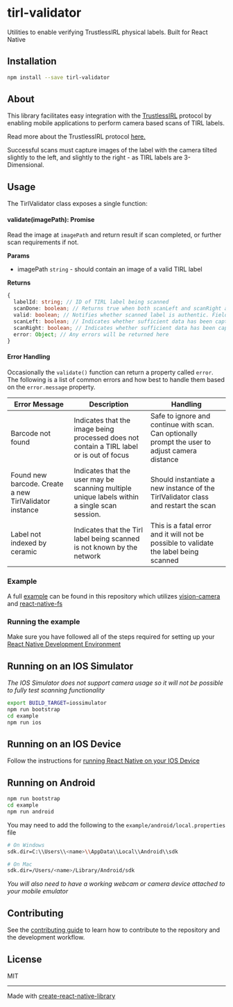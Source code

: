 # tirl-validator

Utilities to enable verifying TrustlessIRL physical labels. Built for React Native

## Installation

```sh
npm install --save tirl-validator
```

## About

This library facilitates easy integration with the [TrustlessIRL](https://tirl.xyz) protocol by enabling mobile applications to perform camera based scans of TIRL labels.

Read more about the TrustlessIRL protocol [here.](https://docs.tirl.xyz)

Successful scans must capture images of the label with the camera tilted slightly to the left, and slightly to the right - as TIRL labels are 3-Dimensional.

## Usage

The TirlValidator class exposes a single function:

#### validate(imagePath): Promise<scanResult>

Read the image at `imagePath` and return result if scan completed, or further scan requirements if not.

**Params**

- imagePath `string` - should contain an image of a valid TIRL label

**Returns**

```ts
{
  labelId: string; // ID of TIRL label being scanned
  scanDone: boolean; // Returns true when both scanLeft and scanRight are true. Indicates scanning has completed.
  valid: boolean; // Notifies whether scanned label is authentic. Field is set only when scanDone === true
  scanLeft: boolean; // Indicates whether sufficient data has been captured with the camera tilted left.
  scanRight: boolean; // Indicates whether sufficient data has been captured with the camera tilted right.
  error: Object; // Any errors will be returned here
}
```

#### Error Handling

Occasionally the `validate()` function can return a property called `error`. The following is a list of common errors and how best to handle them based on the `error.message` property.

| Error Message                                          | Description                                                                                  | Handling                                                                                        |
| ------------------------------------------------------ | -------------------------------------------------------------------------------------------- | ----------------------------------------------------------------------------------------------- |
| Barcode not found                                      | Indicates that the image being processed does not contain a TIRL label or is out of focus    | Safe to ignore and continue with scan. Can optionally prompt the user to adjust camera distance |
| Found new barcode. Create a new TirlValidator instance | Indicates that the user may be scanning multiple unique labels within a single scan session. | Should instantiate a new instance of the TirlValidator class and restart the scan               |
| Label not indexed by ceramic                           | Indicates that the Tirl label being scanned is not known by the network                      | This is a fatal error and it will not be possible to validate the label being scanned           |

### Example

A full [example](https://github.com/ZKLadder/tirl-validator/blob/main/example/src/App.tsx) can be found in this repository which utilizes [vision-camera](https://github.com/mrousavy/react-native-vision-camera) and [react-native-fs](https://github.com/itinance/react-native-fs)

### Running the example

Make sure you have followed all of the steps required for setting up your [React Native Development Environment](https://reactnative.dev/docs/environment-setup)

## Running on an IOS Simulator
_The IOS Simulator does not support camera usage so it will not be possible to fully test scanning functionality_

```sh
export BUILD_TARGET=iossimulator
npm run bootstrap
cd example
npm run ios
```

## Running on an IOS Device

Follow the instructions for [running React Native on your IOS Device](https://reactnative.dev/docs/running-on-device)

## Running on Android

```sh
npm run bootstrap
cd example
npm run android
```

You may need to add the following to the `example/android/local.properties` file

```sh
# On Windows
sdk.dir=C:\\Users\\<name>\\AppData\\Local\\Android\\sdk

# On Mac
sdk.dir=/Users/<name>/Library/Android/sdk
```

_You will also need to have a working webcam or camera device attached to your mobile emulator_

## Contributing

See the [contributing guide](CONTRIBUTING.md) to learn how to contribute to the repository and the development workflow.

## License

MIT

---

Made with [create-react-native-library](https://github.com/callstack/react-native-builder-bob)

